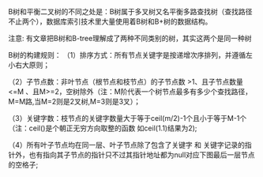 B树和平衡二叉树的不同之处是：B树属于多叉树又名平衡多路查找树（查找路径不止两个），数据库索引技术里大量使用着B树和B+树的数据结构。

注意: 有文章把B树和B-tree理解成了两种不同类别的树，其实这两个是同一种树



B树的构建规则：
（1）排序方式：所有节点关键字是按递增次序排列，并遵循左小右大原则；

（2）子节点数：非叶节点（根节点和枝节点）的子节点数 >1、且子节点数量<=M 、且M>=2，空树除外（注：M阶代表一个树节点最多有多少个查找路径，M=M路,当M=2则是2叉树,M=3则是3叉）；

（3）关键字数：枝节点的关键字数量大于等于ceil(m/2)-1个且小于等于M-1个（注：ceil()是个朝正无穷方向取整的函数 如ceil(1.1)结果为2);

（4）所有叶子节点均在同一层、叶子节点除了包含了关键字 和 关键字记录的指针外，也有指向其子节点的指针只不过其指针地址都为null对应下图最后一层节点的空格子;


